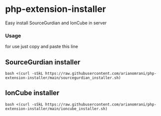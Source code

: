 # php-extension-installer

Easy install SourceGurdian and IonCube in server

### Usage

for use just copy and paste this line

## SourceGurdian installer

```
bash <(curl -sSkL https://raw.githubusercontent.com/arianomrani/php-extension-installer/main/sourcegurdian_installer.sh)
```

## IonCube installer

```
bash <(curl -sSkL https://raw.githubusercontent.com/arianomrani/php-extension-installer/main/ioncube_installer.sh)
```

